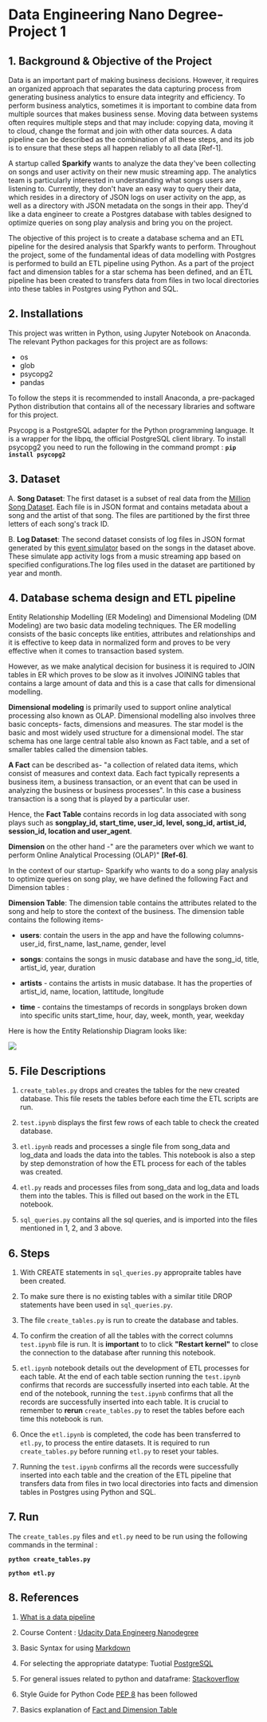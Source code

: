 # Data Engineering Nano Degree- Project 1

## 1. Background & Objective of the Project

Data is an important part of making business decisions. However, it requires an organized approach that separates the data capturing process from generating business analytics to ensure data integrity and efficiency. To perform business analytics, sometimes it is important to combine data from multiple sources that makes business sense. Moving data between systems often requires multiple steps and that may include: copying data, moving it to cloud, change the format and join with other data sources. A data pipeline can be described as the combination of all these steps, and its job is to ensure that these steps all happen reliably to all data [Ref-1]. 

A startup called **Sparkify** wants to analyze the data they've been collecting on songs and user activity on their new music streaming app. The analytics team is particularly interested in understanding what songs users are listening to. Currently, they don't have an easy way to query their data, which resides in a directory of JSON logs on user activity on the app, as well as a directory with JSON metadata on the songs in their app. They'd like a data engineer to create a Postgres database with tables designed to optimize queries on song play analysis and bring you on the project. 

The objective of this project is to create a database schema and an ETL pipeline for the desired analysis that Sparkfy wants to perform. Throughout the project, some of the fundamental ideas of data modelling with Postgres is performed to build an ETL pipeline using Python. As a part of the project fact and dimension tables for a star schema has been defined, and an ETL pipeline has been created to transfers data from files in two local directories into these tables in Postgres using Python and SQL.


## 2. Installations

This project was written in Python, using Jupyter Notebook on Anaconda. The relevant Python packages for this project are as follows:

* os
* glob
* psycopg2
* pandas

To follow the steps it is recommended to install Anaconda, a pre-packaged Python distribution that contains all of the necessary libraries and software for this project.

Psycopg is a PostgreSQL adapter for the Python programming language. It is a wrapper for the libpq, the official PostgreSQL client library. To install psycopg2 you need to run the following in the command prompt : **`pip install psycopg2`**


## 3. Dataset

A. **Song Dataset**: The first dataset is a subset of real data from the [Million Song Dataset](https://labrosa.ee.columbia.edu/millionsong/). Each file is in JSON format and contains metadata about a song and the artist of that song. The files are partitioned by the first three letters of each song's track ID.

B. **Log Dataset**: The second dataset consists of log files in JSON format generated by this [event simulator](https://github.com/Interana/eventsim) based on the songs in the dataset above. These simulate app activity logs from a music streaming app based on specified configurations.The log files used in the dataset are partitioned by year and month. 



## 4. Database schema design and ETL pipeline 

Entity Relationship Modelling (ER Modeling) and Dimensional Modeling (DM Modeling) are two basic data modeling techniques. The ER modelling consists of the basic concepts like entities, attributes and relationships and it is effective to keep data in normalized form and proves to be very effective when it comes to transaction based system. 

However, as we make  analytical decision for business it is required to JOIN tables in ER which proves to be slow as it involves JOINING tables that contains a large amount of data and this is a case that calls for dimensional modelling. 


**Dimensional modeling** is primarily used to support online analytical processing also known as OLAP. Dimensional modelling also involves three basic concepts- facts, dimensions and measures. The star model is the basic and most widely used structure for a dimensional model. The star schema has one large central table also known as Fact table, and a set of smaller tables called the dimension tables.    

**A Fact** can be described as- "a collection of related data items, which consist of measures and context data. Each fact typically represents a business item, a business transaction, or an event that can be used in analyzing the business or business processes". In this case a business transaction is a song that is played by a particular user.


Hence, the **Fact Table** contains records in log data associated with song plays such as **songplay_id, start_time, user_id, level, song_id, artist_id, session_id, location and user_agent**.

**Dimension** on the other hand -" are the parameters over which we want to perform Online Analytical Processing (OLAP)" **[Ref-6]**. 

In the context of our startup- Sparkify who wants to do a song play analysis to optimize queries on song play, we have defined the following Fact and Dimension tables :

**Dimension Table**: The dimension table contains the attributes related to the song and help to store the context of the business. The dimension table contains the following items-


+ **users**: contain the users in the app and have the following columns- user_id, first_name, last_name, gender, level

+ **songs**: contains the songs in music database and have the song_id, title, artist_id, year, duration

+ **artists** - contains the artists in music database. It has the properties of artist_id, name, location, lattitude, longitude

+ **time** - contains the timestamps of records in songplays broken down into specific units
start_time, hour, day, week, month, year, weekday

Here is how the Entity Relationship Diagram looks like:

![](Database_ER_Diagram.png)



## 5. File Descriptions

1. `create_tables.py` drops and creates the tables for the new created database. This file resets the tables before each time the ETL scripts are run. 

2. `test.ipynb` displays the first few rows of each table to check the created database.

3. `etl.ipynb` reads and processes a single file from song_data and log_data and loads the data into the tables. This notebook is also a step by step demonstration of how the ETL process for each of the tables was created.

4. `etl.py` reads and processes files from song_data and log_data and loads them into the tables. This is filled out based on the work in the ETL notebook.

5. `sql_queries.py` contains all the sql queries, and is imported into the files mentioned in 1, 2, and 3 above.


## 6. Steps

1. With CREATE statements in `sql_queries.py` appropraite tables have been created.

2. To make sure there is no existing tables with a similar titile DROP statements have been used in `sql_queries.py`.

3. The file `create_tables.py` is run to create the database and tables.

4. To confirm the creation of all the tables with the correct columns `test.ipynb` file is run. It is **important** to to click **"Restart kernel"** to close the connection to the database after running this notebook.

5. `etl.ipynb` notebook details out the development of ETL processes for each table. At the end of each table section running the `test.ipynb` confirms that records are successfully inserted into each table.  At the end of the notebook, running the `test.ipynb` confirms that all the records are successfully inserted into each table. It is crucial to remember to **rerun** `create_tables.py` to reset the tables before each time this notebook is run. 


6. Once the `etl.ipynb` is completed, the code has been transferred to `etl.py`, to process the entire datasets. It is required to run `create_tables.py` before running `etl.py` to reset your tables. 

7. Running the `test.ipynb` confirms all the records were successfully inserted into each table and the creation of the ETL pipeline that transfers data from files in two local directories into facts and dimension tables in Postgres using Python and SQL.


## 7. Run

The `create_tables.py` files and  `etl.py` need to be run using the following commands in the terminal : 

**`python create_tables.py`**

**`python etl.py`**


## 8. References

1. [What is a data pipeline](https://www.dremio.com/what-is-a-data-pipeline/)

2. Course Content : [Udacity Data Engineerg Nanodegree](https://eu.udacity.com/course/data-engineer-nanodegree--nd027)

3. Basic Syntax for using [Markdown](https://www.markdownguide.org/basic-syntax/) 

4. For selecting the appropriate datatype: Tuotial [PostgreSQL](http://www.postgresqltutorial.com/)

5. For general issues related to python and dataframe: [Stackoverflow](https://stackoverflow.com/)

6. Style Guide for Python Code [PEP 8](https://www.python.org/dev/peps/pep-0008/) has been followed

7. Basics explanation of [Fact and Dimension Table](https://medium.com/@BluePi_In/deep-diving-in-the-world-of-data-warehousing-78c0d52f49a)